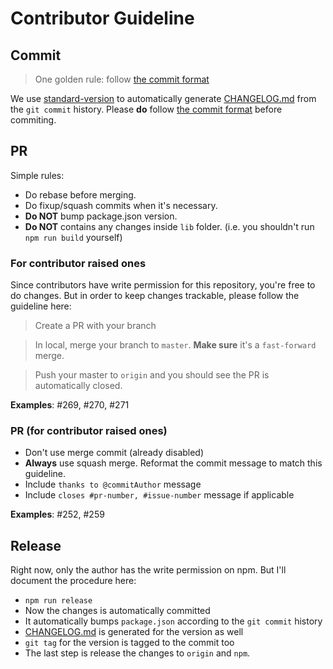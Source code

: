# Contributor Guideline


## Commit

> One golden rule: follow [the commit format][commit-format]

We use [standard-version][standard-version] to automatically generate [CHANGELOG.md][CHANGELOG.md] from the `git commit` history. Please **do** follow [the commit format][commit-format] before commiting.


## PR

Simple rules:

* Do rebase before merging.
* Do fixup/squash commits when it's necessary.
* **Do NOT** bump package.json version.
* **Do NOT** contains any changes inside `lib` folder. (i.e. you shouldn't run `npm run build` yourself)


### For contributor raised ones

Since contributors have write permission for this repository, you're free to do changes. But in order to keep changes trackable, please follow the guideline here:

> Create a PR with your branch

> In local, merge your branch to `master`. **Make sure** it's a `fast-forward` merge.

> Push your master to `origin` and you should see the PR is automatically closed.

**Examples**: #269, #270, #271


### PR (for contributor raised ones)

* Don't use merge commit (already disabled)
* **Always** use squash merge. Reformat the commit message to match this guideline.
* Include `thanks to @commitAuthor` message
* Include `closes #pr-number, #issue-number` message if applicable

**Examples**: #252, #259


## Release

Right now, only the author has the write permission on npm. But I'll document the procedure here:

* `npm run release`
* Now the changes is automatically committed
* It automatically bumps `package.json` according to the `git commit` history
* [CHANGELOG.md][CHANGELOG.md] is generated for the version as well
* `git tag` for the version is tagged to the commit too
* The last step is release the changes to `origin` and `npm`.


[standard-version]: https://github.com/conventional-changelog/standard-version
[CHANGELOG.md]: ./CHANGELOG.md
[commit-format]: https://github.com/conventional-changelog/standard-version#commit-message-convention-at-a-glance
